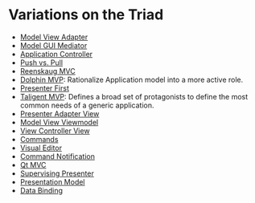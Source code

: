 # Variations on the Triad
   * [Model View Adapter](10_model_view_adapter.md)
   * [Model GUI Mediator](11_model_gui_mediator.md)
   * [Application Controller](16_application_controller.md)
   * [Push vs. Pull](19_push_vs_pull.md)
   * [Reenskaug MVC](20_reenskaug_mvc.md)
   * [Dolphin MVP](21_dolphin_mvp.md): Rationalize Application model into a more active role.
   * [Presenter First](22_presenter_first.md)
   * [Taligent MVP](23_taligent_mvp.md): Defines a broad set of protagonists to define the most common needs of a generic application.
   * [Presenter Adapter View](24_presenter_adapter_view.md)
   * [Model View Viewmodel](25_model_view_viewmodel.md)
   * [View Controller View](26_view_controller_view.md)
   * [Commands](29_commands.md)
   * [Visual Editor](36_visual_editor.md)
   * [Command Notification](37_command_notification.md)
   * [Qt MVC](45_Qt_MVC.md)
   * [Supervising Presenter](43_supervising_presenter.md)
   * [Presentation Model](44_presentation_model.md)
   * [Data Binding](46_data_binding.md)

